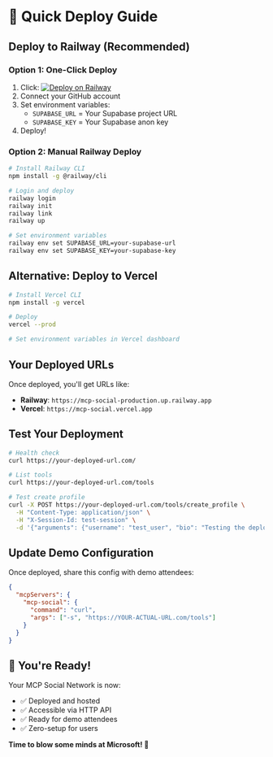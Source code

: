 # 🚀 Quick Deploy Guide

## Deploy to Railway (Recommended)

### Option 1: One-Click Deploy
1. Click: [![Deploy on Railway](https://railway.app/button.svg)](https://railway.app/template/github.com/GrahamMcBain/MCP-Social)
2. Connect your GitHub account
3. Set environment variables:
   - `SUPABASE_URL` = Your Supabase project URL
   - `SUPABASE_KEY` = Your Supabase anon key
4. Deploy!

### Option 2: Manual Railway Deploy
```bash
# Install Railway CLI
npm install -g @railway/cli

# Login and deploy
railway login
railway init
railway link
railway up

# Set environment variables
railway env set SUPABASE_URL=your-supabase-url
railway env set SUPABASE_KEY=your-supabase-key
```

## Alternative: Deploy to Vercel

```bash
# Install Vercel CLI
npm install -g vercel

# Deploy
vercel --prod

# Set environment variables in Vercel dashboard
```

## Your Deployed URLs

Once deployed, you'll get URLs like:
- **Railway**: `https://mcp-social-production.up.railway.app`
- **Vercel**: `https://mcp-social.vercel.app`

## Test Your Deployment

```bash
# Health check
curl https://your-deployed-url.com/

# List tools
curl https://your-deployed-url.com/tools

# Test create profile
curl -X POST https://your-deployed-url.com/tools/create_profile \
  -H "Content-Type: application/json" \
  -H "X-Session-Id: test-session" \
  -d '{"arguments": {"username": "test_user", "bio": "Testing the deployment!"}}'
```

## Update Demo Configuration

Once deployed, share this config with demo attendees:

```json
{
  "mcpServers": {
    "mcp-social": {
      "command": "curl",
      "args": ["-s", "https://YOUR-ACTUAL-URL.com/tools"]
    }
  }
}
```

## 🎯 You're Ready!

Your MCP Social Network is now:
- ✅ Deployed and hosted
- ✅ Accessible via HTTP API
- ✅ Ready for demo attendees
- ✅ Zero-setup for users

**Time to blow some minds at Microsoft! 🚀**
